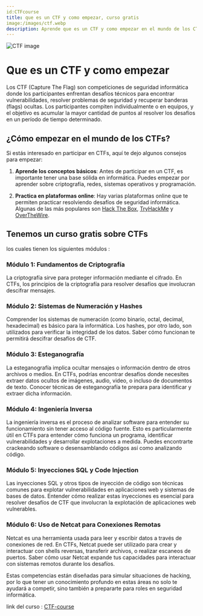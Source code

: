 ```yaml
---
id:CTFcourse
title: que es un CTF y como empezar, curso gratis
image:/images/ctf.webp
description: Aprende que es un CTF y como empezar en el mundo de los CTFs, con un curso en vivo y gratis
---
```


![CTF image](/images/ctf.webp)
# Que es un CTF y como empezar

Los CTF (Capture The Flag) son competiciones de seguridad informática donde los
participantes enfrentan desafíos técnicos para encontrar vulnerabilidades, resolver
problemas de seguridad y recuperar banderas (flags) ocultas. Los participantes
compiten individualmente o en equipos, y el objetivo es acumular la mayor cantidad de
puntos al resolver los desafíos en un período de tiempo determinado.

## ¿Cómo empezar en el mundo de los CTFs?

Si estás interesado en participar en CTFs, aquí te dejo algunos consejos para empezar:

1. **Aprende los conceptos básicos**: Antes de participar en un CTF, es importante tener una base sólida en  informática. Puedes empezar por aprender sobre criptografía, redes, sistemas operativos y programación.

2. **Practica en plataformas online**: Hay varias plataformas online que te permiten practicar resolviendo desafíos de seguridad informática. Algunas de las más populares son [Hack The Box](https://www.hackthebox.eu/), [TryHackMe](https://tryhackme.com/) y [OverTheWire](https://overthewire.org/).


## Tenemos un curso gratis sobre CTFs

los cuales tienen los siguientes módulos :

### Módulo 1: Fundamentos de Criptografía

La criptografía sirve para proteger información mediante el cifrado. En CTFs, los
principios de la criptografía para resolver desafíos que involucran descifrar mensajes.

### Módulo 2: Sistemas de Numeración y Hashes

Comprender los sistemas de numeración (como binario, octal, decimal, hexadecimal)
es básico para la informática. Los hashes, por otro lado, son utilizados para verificar la
integridad de los datos. Saber cómo funcionan te permitirá descifrar desafíos de CTF.

### Módulo 3: Esteganografía
La esteganografía implica ocultar mensajes o información dentro de otros archivos o
medios. En CTFs, podrías encontrar desafíos donde necesites extraer datos ocultos de
imágenes, audio, video, o incluso de documentos de texto. Conocer técnicas de
esteganografía te prepara para identificar y extraer dicha información.

### Módulo 4: Ingeniería Inversa
La ingeniería inversa es el proceso de analizar software para entender su
funcionamiento sin tener acceso al código fuente. Esto es particularmente útil en CTFs
para entender cómo funciona un programa, identificar vulnerabilidades y desarrollar
explotaciones a medida. Puedes encontrarte crackeando software o desensamblando
códigos así como analizando código.

### Módulo 5: Inyecciones SQL y Code Injection
Las inyecciones SQL y otros tipos de inyección de código son técnicas comunes para
explotar vulnerabilidades en aplicaciones web y sistemas de bases de datos. Entender
cómo realizar estas inyecciones es esencial para resolver desafíos de CTF que
involucran la explotación de aplicaciones web vulnerables.

### Módulo 6: Uso de Netcat para Conexiones Remotas
Netcat es una herramienta usada para leer y escribir datos a través de conexiones de
red. En CTFs, Netcat puede ser utilizado para crear y interactuar con shells reversas,
transferir archivos, o realizar escaneos de puertos. Saber cómo usar Netcat expande
tus capacidades para interactuar con sistemas remotos durante los desafíos.

Estas competencias están diseñadas para simular situaciones de hacking, por lo que
tener un conocimiento profundo en estas áreas no solo te ayudará a competir, sino
también a prepararte para roles en seguridad informática.


link del curso : [CTF-course](https://drive.google.com/drive/folders/1RN33NAHNtLv0lkFqnJTLNTqeF7GIRx5Z?usp=sharing)
